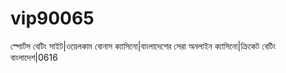 # vip90065
স্পোর্টস বেটিং সাইট|ওয়েলকাম বোনাস ক্যাসিনো|বাংলাদেশের সেরা অনলাইন ক্যাসিনো|ক্রিকেট বেটিং বাংলাদেশ|0616
